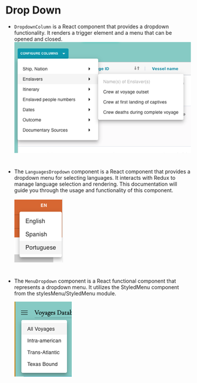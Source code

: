 # Drop Down

- `DropdownColumn` is a React component that provides a dropdown functionality. It renders a trigger element and a menu that can be opened and closed.
  ![DropdownColumn](../../../assets/columnSelector.png)

#

- The `LanguagesDropdown` component is a React component that provides a dropdown menu for selecting languages. It interacts with Redux to manage language selection and rendering. This documentation will guide you through the usage and functionality of this component.

  ![LanguagesDropdown](../../../assets/LanguagesDropdown.png)

#

- The `MenuDropdown` component is a React functional component that represents a dropdown menu. It utilizes the StyledMenu component from the stylesMenu/StyledMenu module.

  ![MenuDropdown](../../../assets/MenuDropdown.png)

